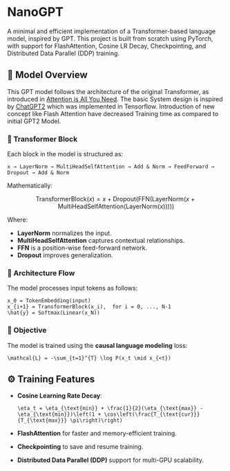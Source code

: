 # NanoGPT

A minimal and efficient implementation of a Transformer-based language model, inspired by GPT. This project is built from scratch using PyTorch, with support for FlashAttention, Cosine LR Decay, Checkpointing, and Distributed Data Parallel (DDP) training.

## 🚀 Model Overview

This GPT model follows the architecture of the original Transformer, as introduced in [Attention is All You Need](https://doi.org/10.48550/arXiv.1706.03762).
The basic System design is inspired by [ChatGPT2](https://github.com/openai/gpt-2) which was implemented in Tensorflow.
Introduction of new concept like Flash Attention have decreased Training time as compared to initial GPT2 Model.

### 🔧 Transformer Block

Each block in the model is structured as:

```
x → LayerNorm → MultiHeadSelfAttention → Add & Norm → FeedForward → Dropout → Add & Norm
```

Mathematically:

$$
\text{TransformerBlock}(x) = x + \text{Dropout}\left( \text{FFN}\left( \text{LayerNorm}\left( x + \text{MultiHeadSelfAttention}(\text{LayerNorm}(x)) \right) \right) \right)
$$

Where:
- **LayerNorm** normalizes the input.
- **MultiHeadSelfAttention** captures contextual relationships.
- **FFN** is a position-wise feed-forward network.
- **Dropout** improves generalization.

### 🧠 Architecture Flow

The model processes input tokens as follows:

```
x_0 = TokenEmbedding(input)
x_{i+1} = TransformerBlock(x_i),  for i = 0, ..., N-1
\hat{y} = Softmax(Linear(x_N))
```

### 🎯 Objective

The model is trained using the **causal language modeling** loss:

```
\mathcal{L} = -\sum_{t=1}^{T} \log P(x_t \mid x_{<t})
```

## ⚙️ Training Features

- **Cosine Learning Rate Decay**:

  ```
  \eta_t = \eta_{\text{min}} + \frac{1}{2}(\eta_{\text{max}} - \eta_{\text{min}})\left(1 + \cos\left(\frac{T_{\text{cur}}}{T_{\text{max}}} \pi\right)\right)
  ```

- **FlashAttention** for faster and memory-efficient training.
- **Checkpointing** to save and resume training.
- **Distributed Data Parallel (DDP)** support for multi-GPU scalability.

